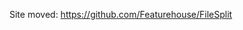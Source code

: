 Site moved: https://github.com/Featurehouse/FileSplit

<!--

# File Spliterator
#### Powered by teddyxlandlee.

中文介绍详见[这里](https://github.com/teddyxlandlee/FileSpliterator/blob/master/README-zh.md)

## Usage
 File Spliterator can split files to small parts and put them back in to a big file again.
 For example, I have a file which is 130MB and I can't upload it to GitHub, so I use File Spliterator to Split the files to 49.6MB, 49.6MB and 30.8MB to upload it to GitHub. After I went to work, I download the 3+1 files and use File Spliterator again to put these files together again.
 This is a convenient tool to let you storage large files on GitHub or other websites.
 
## Download
 Download the latest archive in [release](https://github.com/teddyxlandlee/FileSpliterator/releases/latest)
 <!--
## Tool tip
  @teddyxlandlee plz write this yourself
--&rt;
## Help
 Try using command `java -jar FileSpliterator-0.1.1.jar` to get help
 
## Acknowledgements
> [teddyxlandlee](https://github.com/teddyxlandlee)  
> [Rayawa](https://github.com/Rayawa)  

-->
